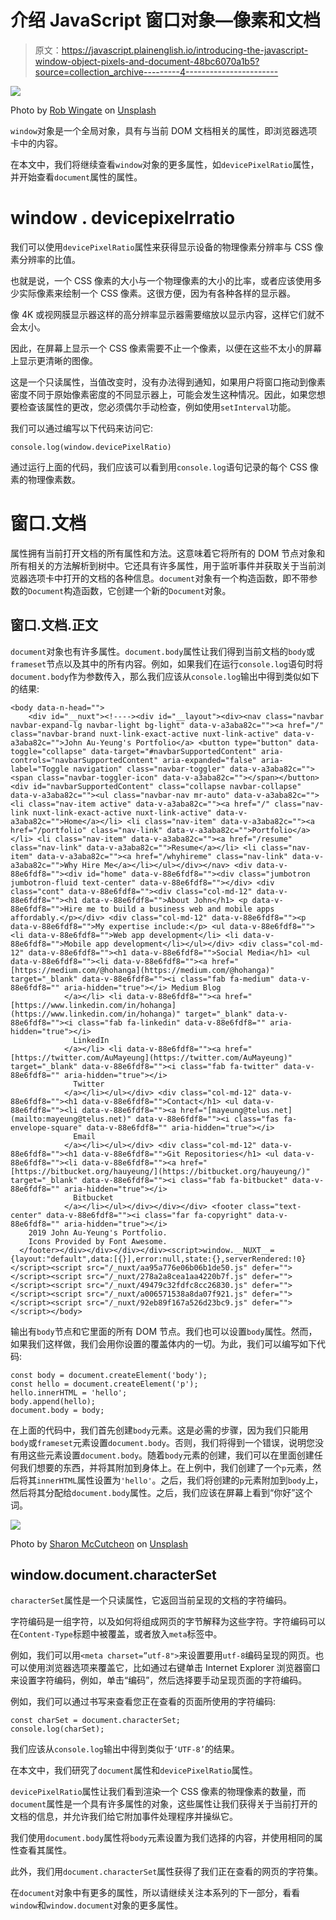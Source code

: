 # 介绍 JavaScript 窗口对象—像素和文档

> 原文：<https://javascript.plainenglish.io/introducing-the-javascript-window-object-pixels-and-document-48bc6070a1b5?source=collection_archive---------4----------------------->

![](img/52b47cd701063e421cce4b34770323d8.png)

Photo by [Rob Wingate](https://unsplash.com/@robwingate?utm_source=medium&utm_medium=referral) on [Unsplash](https://unsplash.com?utm_source=medium&utm_medium=referral)

`window`对象是一个全局对象，具有与当前 DOM 文档相关的属性，即浏览器选项卡中的内容。

在本文中，我们将继续查看`window`对象的更多属性，如`devicePixelRatio`属性，并开始查看`document`属性的属性。

# window . devicepixelrratio

我们可以使用`devicePixelRatio`属性来获得显示设备的物理像素分辨率与 CSS 像素分辨率的比值。

也就是说，一个 CSS 像素的大小与一个物理像素的大小的比率，或者应该使用多少实际像素来绘制一个 CSS 像素。这很方便，因为有各种各样的显示器。

像 4K 或视网膜显示器这样的高分辨率显示器需要缩放以显示内容，这样它们就不会太小。

因此，在屏幕上显示一个 CSS 像素需要不止一个像素，以便在这些不太小的屏幕上显示更清晰的图像。

这是一个只读属性，当值改变时，没有办法得到通知，如果用户将窗口拖动到像素密度不同于原始像素密度的不同显示器上，可能会发生这种情况。因此，如果您想要检查该属性的更改，您必须偶尔手动检查，例如使用`setInterval`功能。

我们可以通过编写以下代码来访问它:

```
console.log(window.devicePixelRatio)
```

通过运行上面的代码，我们应该可以看到用`console.log`语句记录的每个 CSS 像素的物理像素数。

# 窗口.文档

属性拥有当前打开文档的所有属性和方法。这意味着它将所有的 DOM 节点对象和所有相关的方法解析到树中。它还具有许多属性，用于监听事件并获取关于当前浏览器选项卡中打开的文档的各种信息。`document`对象有一个构造函数，即不带参数的`Document`构造函数，它创建一个新的`Document`对象。

## 窗口.文档.正文

`document`对象也有许多属性。`document.body`属性让我们得到当前文档的`body`或`frameset`节点以及其中的所有内容。例如，如果我们在运行`console.log`语句时将`document.body`作为参数传入，那么我们应该从`console.log`输出中得到类似如下的结果:

```
<body data-n-head="">
    <div id="__nuxt"><!----><div id="__layout"><div><nav class="navbar navbar-expand-lg navbar-light bg-light" data-v-a3aba82c=""><a href="/" class="navbar-brand nuxt-link-exact-active nuxt-link-active" data-v-a3aba82c="">John Au-Yeung's Portfolio</a> <button type="button" data-toggle="collapse" data-target="#navbarSupportedContent" aria-controls="navbarSupportedContent" aria-expanded="false" aria-label="Toggle navigation" class="navbar-toggler" data-v-a3aba82c=""><span class="navbar-toggler-icon" data-v-a3aba82c=""></span></button> <div id="navbarSupportedContent" class="collapse navbar-collapse" data-v-a3aba82c=""><ul class="navbar-nav mr-auto" data-v-a3aba82c=""><li class="nav-item active" data-v-a3aba82c=""><a href="/" class="nav-link nuxt-link-exact-active nuxt-link-active" data-v-a3aba82c="">Home</a></li> <li class="nav-item" data-v-a3aba82c=""><a href="/portfolio" class="nav-link" data-v-a3aba82c="">Portfolio</a></li> <li class="nav-item" data-v-a3aba82c=""><a href="/resume" class="nav-link" data-v-a3aba82c="">Resume</a></li> <li class="nav-item" data-v-a3aba82c=""><a href="/whyhireme" class="nav-link" data-v-a3aba82c="">Why Hire Me</a></li></ul></div></nav> <div data-v-88e6fdf8=""><div id="home" data-v-88e6fdf8=""><div class="jumbotron jumbotron-fluid text-center" data-v-88e6fdf8=""></div> <div class="cont" data-v-88e6fdf8=""><div class="col-md-12" data-v-88e6fdf8=""><h1 data-v-88e6fdf8="">About John</h1> <p data-v-88e6fdf8="">Hire me to build a business web and mobile apps affordably.</p></div> <div class="col-md-12" data-v-88e6fdf8=""><p data-v-88e6fdf8="">My expertise include:</p> <ul data-v-88e6fdf8=""><li data-v-88e6fdf8="">Web app development</li> <li data-v-88e6fdf8="">Mobile app development</li></ul></div> <div class="col-md-12" data-v-88e6fdf8=""><h1 data-v-88e6fdf8="">Social Media</h1> <ul data-v-88e6fdf8=""><li data-v-88e6fdf8=""><a href="[https://medium.com/@hohanga](https://medium.com/@hohanga)" target="_blank" data-v-88e6fdf8=""><i class="fab fa-medium" data-v-88e6fdf8="" aria-hidden="true"></i> Medium Blog
            </a></li> <li data-v-88e6fdf8=""><a href="[https://www.linkedin.com/in/hohanga](https://www.linkedin.com/in/hohanga)" target="_blank" data-v-88e6fdf8=""><i class="fab fa-linkedin" data-v-88e6fdf8="" aria-hidden="true"></i>
              LinkedIn
            </a></li> <li data-v-88e6fdf8=""><a href="[https://twitter.com/AuMayeung](https://twitter.com/AuMayeung)" target="_blank" data-v-88e6fdf8=""><i class="fab fa-twitter" data-v-88e6fdf8="" aria-hidden="true"></i>
              Twitter
            </a></li></ul></div> <div class="col-md-12" data-v-88e6fdf8=""><h1 data-v-88e6fdf8="">Contact</h1> <ul data-v-88e6fdf8=""><li data-v-88e6fdf8=""><a href="[mayeung@telus.net](mailto:mayeung@telus.net)" data-v-88e6fdf8=""><i class="fas fa-envelope-square" data-v-88e6fdf8="" aria-hidden="true"></i>
              Email
            </a></li></ul></div> <div class="col-md-12" data-v-88e6fdf8=""><h1 data-v-88e6fdf8="">Git Repositories</h1> <ul data-v-88e6fdf8=""><li data-v-88e6fdf8=""><a href="[https://bitbucket.org/hauyeung/](https://bitbucket.org/hauyeung/)" target="_blank" data-v-88e6fdf8=""><i class="fab fa-bitbucket" data-v-88e6fdf8="" aria-hidden="true"></i>
              Bitbucket
            </a></li></ul></div></div></div> <footer class="text-center" data-v-88e6fdf8=""><i class="far fa-copyright" data-v-88e6fdf8="" aria-hidden="true"></i>
    2019 John Au-Yeung's Portfolio.
    Icons Provided by Font Awesome.
  </footer></div></div></div></div><script>window.__NUXT__={layout:"default",data:[{}],error:null,state:{},serverRendered:!0}</script><script src="/_nuxt/aa95a776e06b06b1de50.js" defer=""></script><script src="/_nuxt/278a2a8cea1aa4220b7f.js" defer=""></script><script src="/_nuxt/49479c32fdfc8cc26830.js" defer=""></script><script src="/_nuxt/a006571538a8da07f921.js" defer=""></script><script src="/_nuxt/92eb89f167a526d23bc9.js" defer=""></script></body>
```

输出有`body`节点和它里面的所有 DOM 节点。我们也可以设置`body`属性。然而，如果我们这样做，我们会用你设置的覆盖体内的一切。为此，我们可以编写如下代码:

```
const body = document.createElement('body');
const hello = document.createElement('p');
hello.innerHTML = 'hello';
body.append(hello);
document.body = body;
```

在上面的代码中，我们首先创建`body`元素。这是必需的步骤，因为我们只能用`body`或`frameset`元素设置`document.body`。否则，我们将得到一个错误，说明您没有用这些元素设置`document.body`。随着`body`元素的创建，我们可以在里面创建任何我们想要的东西，并将其附加到身体上。在上例中，我们创建了一个`p`元素，然后将其`innerHTML`属性设置为`'hello'`。之后，我们将创建的`p`元素附加到`body`上，然后将其分配给`document.body`属性。之后，我们应该在屏幕上看到“你好”这个词。

![](img/dd73ee978265dd665068ee3954b47563.png)

Photo by [Sharon McCutcheon](https://unsplash.com/@sharonmccutcheon?utm_source=medium&utm_medium=referral) on [Unsplash](https://unsplash.com?utm_source=medium&utm_medium=referral)

## window.document.characterSet

`characterSet`属性是一个只读属性，它返回当前呈现的文档的字符编码。

字符编码是一组字符，以及如何将组成网页的字节解释为这些字符。字符编码可以在`Content-Type`标题中被覆盖，或者放入`meta`标签中。

例如，我们可以用`<meta charset=”utf-8">`来设置要用`utf-8`编码呈现的网页。也可以使用浏览器选项来覆盖它，比如通过右键单击 Internet Explorer 浏览器窗口来设置字符编码，例如，单击“编码”，然后选择要手动呈现页面的字符编码。

例如，我们可以通过书写来查看您正在查看的页面所使用的字符编码:

```
const charSet = document.characterSet;
console.log(charSet);
```

我们应该从`console.log`输出中得到类似于`‘UTF-8’`的结果。

在本文中，我们研究了`document`属性和`devicePixelRatio`属性。

`devicePixelRatio`属性让我们看到渲染一个 CSS 像素的物理像素的数量，而`document`属性是一个具有许多属性的对象，这些属性让我们获得关于当前打开的文档的信息，并允许我们给它附加事件处理程序并操纵它。

我们使用`document.body`属性将`body`元素设置为我们选择的内容，并使用相同的属性查看其属性。

此外，我们用`document.characterSet`属性获得了我们正在查看的网页的字符集。

在`document`对象中有更多的属性，所以请继续关注本系列的下一部分，看看`window`和`window.document`对象的更多属性。